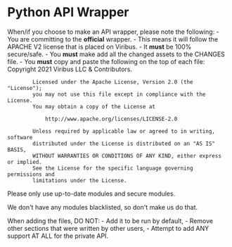 # Python API Wrapper
When/if you choose to make an API wrapper, please note the following:
    - You are committing to the **official** wrapper.
        - This means it will follow the APACHE V2 license that is placed on Viribus.
    - It **must** be 100% secure/safe.
    - You **must** make add all the changed assets to the CHANGES file.
    - You **must** copy and paste the following on the top of each file:
            Copyright 2021 Viribus LLC & Contributors.

            Licensed under the Apache License, Version 2.0 (the "License");
            you may not use this file except in compliance with the License.
            You may obtain a copy of the License at

                http://www.apache.org/licenses/LICENSE-2.0

            Unless required by applicable law or agreed to in writing, software
            distributed under the License is distributed on an "AS IS" BASIS,
            WITHOUT WARRANTIES OR CONDITIONS OF ANY KIND, either express or implied.
            See the License for the specific language governing permissions and
            limitations under the License.

Please only use up-to-date modules and secure modules.

We don't have any modules blacklisted, so don't make us do that.

When adding the files, DO NOT:
    - Add it to be run by default,
    - Remove other sections that were written by other users,
    - Attempt to add ANY support AT ALL for the private API.